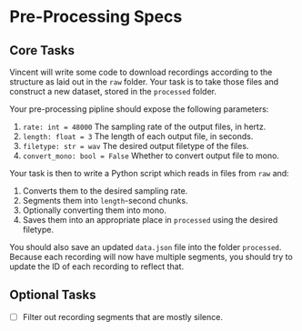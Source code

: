 # Pre-Processing Specs

## Core Tasks

Vincent will write some code to download recordings according to the structure as laid out in the `raw` folder. Your task is to take those files and construct a new dataset, stored in the `processed` folder.

Your pre-processing pipline should expose the following parameters:

1. `rate: int = 48000` The sampling rate of the output files, in hertz.
2. `length: float = 3` The length of each output file, in seconds.
3. `filetype: str = wav` The desired output filetype of the files.
4. `convert_mono: bool = False` Whether to convert output file to mono.

Your task is then to write a Python script which reads in files from `raw` and:
1. Converts them to the desired sampling rate.
2. Segments them into `length`-second chunks.
3. Optionally converting them into mono.
4. Saves them into an appropriate place in `processed` using the desired filetype.

You should also save an updated `data.json` file into the folder `processed`. Because each recording will now have multiple segments, you should try to update the ID of each recording to reflect that.

## Optional Tasks

- [ ] Filter out recording segments that are mostly silence.
